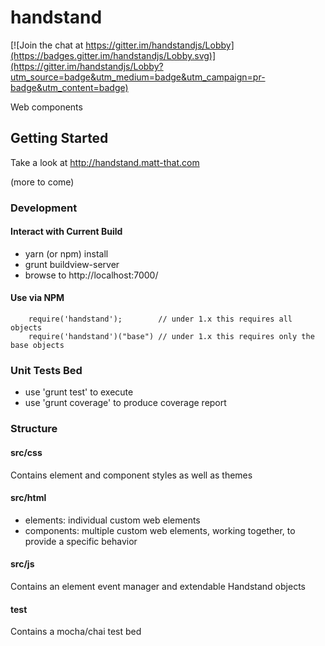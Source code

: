 # handstand

[![Join the chat at https://gitter.im/handstandjs/Lobby](https://badges.gitter.im/handstandjs/Lobby.svg)](https://gitter.im/handstandjs/Lobby?utm_source=badge&utm_medium=badge&utm_campaign=pr-badge&utm_content=badge)

Web components

## Getting Started

Take a look at http://handstand.matt-that.com

(more to come)

### Development

#### Interact with Current Build

- yarn (or npm) install
- grunt buildview-server
- browse to http://localhost:7000/

#### Use via NPM

        require('handstand');        // under 1.x this requires all objects
        require('handstand')("base") // under 1.x this requires only the base objects

### Unit Tests Bed
 
 - use 'grunt test' to execute
 - use 'grunt coverage' to produce coverage report

### Structure

#### src/css

Contains element and component styles as well as themes

#### src/html

- elements: individual custom web elements
- components: multiple custom web elements, working together, to provide a specific behavior

#### src/js

Contains an element event manager and extendable Handstand objects

#### test

Contains a mocha/chai test bed